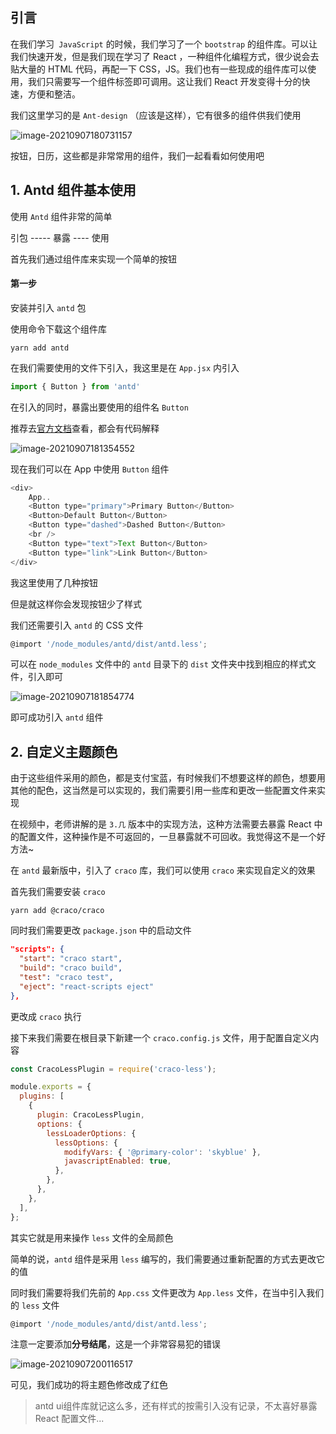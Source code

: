 ## 引言

在我们学习` JavaScript` 的时候，我们学习了一个 `bootstrap` 的组件库。可以让我们快速开发，但是我们现在学习了 React ，一种组件化编程方式，很少说会去贴大量的 HTML 代码，再配一下 CSS，JS。我们也有一些现成的组件库可以使用，我们只需要写一个组件标签即可调用。这让我们 React 开发变得十分的快速，方便和整洁。

我们这里学习的是 `Ant-design` （应该是这样），它有很多的组件供我们使用

![image-20210907180731157](https://ljcimg.oss-cn-beijing.aliyuncs.com/img/image-20210907180731157.png)

按钮，日历，这些都是非常常用的组件，我们一起看看如何使用吧

## 1. Antd 组件基本使用

使用 `Antd` 组件非常的简单

引包 ----- 暴露 ---- 使用

首先我们通过组件库来实现一个简单的按钮

#### 第一步

安装并引入 `antd` 包

使用命令下载这个组件库

```shell
yarn add antd
```

在我们需要使用的文件下引入，我这里是在 `App.jsx` 内引入

```js
import { Button } from 'antd'
```

在引入的同时，暴露出要使用的组件名 `Button`

推荐去[官方文档](https://ant.design/components/button-cn/)查看，都会有代码解释

![image-20210907181354552](https://ljcimg.oss-cn-beijing.aliyuncs.com/img/image-20210907181354552.png)

现在我们可以在 App 中使用 `Button` 组件

```js
<div>
    App..
    <Button type="primary">Primary Button</Button>
    <Button>Default Button</Button>
    <Button type="dashed">Dashed Button</Button>
    <br />
    <Button type="text">Text Button</Button>
    <Button type="link">Link Button</Button>
</div>
```

我这里使用了几种按钮

但是就这样你会发现按钮少了样式

我们还需要引入 `antd` 的 CSS 文件

```js
@import '/node_modules/antd/dist/antd.less';
```

可以在 `node_modules` 文件中的 `antd` 目录下的 `dist` 文件夹中找到相应的样式文件，引入即可

![image-20210907181854774](https://ljcimg.oss-cn-beijing.aliyuncs.com/img/image-20210907181854774.png)

即可成功引入 `antd` 组件

## 2. 自定义主题颜色

由于这些组件采用的颜色，都是支付宝蓝，有时候我们不想要这样的颜色，想要用其他的配色，这当然是可以实现的，我们需要引用一些库和更改一些配置文件来实现

在视频中，老师讲解的是 `3.几` 版本中的实现方法，这种方法需要去暴露 React 中的配置文件，这种操作是不可返回的，一旦暴露就不可回收。我觉得这不是一个好方法~

在 `antd` 最新版中，引入了 `craco` 库，我们可以使用 `craco` 来实现自定义的效果

首先我们需要安装 `craco` 

```shell
yarn add @craco/craco
```

同时我们需要更改 `package.json` 中的启动文件

```json
"scripts": {
  "start": "craco start",
  "build": "craco build",
  "test": "craco test",
  "eject": "react-scripts eject"
},
```

更改成 `craco` 执行

接下来我们需要在根目录下新建一个 `craco.config.js` 文件，用于配置自定义内容

```js
const CracoLessPlugin = require('craco-less');

module.exports = {
  plugins: [
    {
      plugin: CracoLessPlugin,
      options: {
        lessLoaderOptions: {
          lessOptions: {
            modifyVars: { '@primary-color': 'skyblue' },
            javascriptEnabled: true,
          },
        },
      },
    },
  ],
};
```

其实它就是用来操作 `less` 文件的全局颜色

简单的说，`antd` 组件是采用 `less` 编写的，我们需要通过重新配置的方式去更改它的值

同时我们需要将我们先前的 `App.css` 文件更改为 `App.less` 文件，在当中引入我们的 `less` 文件

```js
@import '/node_modules/antd/dist/antd.less';
```

注意一定要添加**分号结尾**，这是一个非常容易犯的错误

![image-20210907200116517](https://ljcimg.oss-cn-beijing.aliyuncs.com/img/image-20210907200116517.png)

可见，我们成功的将主题色修改成了红色

> antd ui组件库就记这么多，还有样式的按需引入没有记录，不太喜好暴露 React 配置文件...

